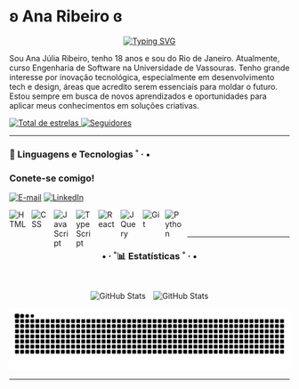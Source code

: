 # ʚ Ana Ribeiro ɞ

<div align="center">
  <a href="https://git.io/typing-svg"><img src="https://readme-typing-svg.herokuapp.com?font=Poppins&size=24&duration=4000&pause=500&color=A565FF&width=435&lines=%E2%9C%A7+%CB%9A+Ol%C3%A1!+Boas-vindas+ao+meu+perfil+*+%C2%B7" alt="Typing SVG" /></a>
  </a>
</div>

Sou Ana Júlia Ribeiro, tenho 18 anos e sou do Rio de Janeiro. Atualmente, curso Engenharia de Software na Universidade de Vassouras. Tenho grande interesse por inovação tecnológica, especialmente em desenvolvimento tech e design, áreas que acredito serem essenciais para moldar o futuro. Estou sempre em busca de novos aprendizados e oportunidades para aplicar meus conhecimentos em soluções criativas.

<p align="left">
    <a href="https://github.com/anaribeirocode?tab=repositories&sort=stargazers">
        <img 
            alt="Total de estrelas" 
            title="Total de estrelas GitHub" 
            src="https://custom-icon-badges.demolab.com/github/stars/anaribeirocode?color=993399&style=for-the-badge&labelColor=800080&logo=star&label=estrelas"
        />
    </a>
    <a href="https://github.com/anaribeirocode?tab=followers">
        <img 
            alt="Seguidores" 
            title="Me siga no GitHub" 
            src="https://custom-icon-badges.demolab.com/github/followers/anaribeirocode?color=236ad3&labelColor=1155ba&style=for-the-badge&logo=github&label=Seguidores&logoColor=white"
        />
    </a>
</p>

---

<img align="right" alt="" height="190px" src="https://github.com/user-attachments/assets/1ca26b43-ecb6-46bb-b727-283afc64e39a">

### 🤖 Linguagens e Tecnologias ˚ · • 

<h3 align="left">Conete-se comigo!</h3>

[![E-mail](https://img.shields.io/badge/-Email-000?style=for-the-badge&logo=microsoft-outlook&logoColor=FF00F6&color:FFF)](mailto:anajuliaribeiro615@gmail.com)
[![LinkedIn](https://img.shields.io/badge/-LinkedIn-000?style=for-the-badge&logo=linkedin&logoColor=FF00F6&color:FFF)](https://www.linkedin.com/in/ana-júlia-ribeiro-c/)

<img 
    align="left" 
    alt="HTML"
    title="HTML" 
    width="30px" 
    style="padding-right: 10px;" 
    src="https://cdn.jsdelivr.net/gh/devicons/devicon@latest/icons/html5/html5-original.svg" 
/>
<img 
    align="left" 
    alt="CSS" 
    title="CSS"
    width="30px" 
    style="padding-right: 10px;" 
    src="https://cdn.jsdelivr.net/gh/devicons/devicon@latest/icons/css3/css3-original.svg" 
/>
<img 
    align="left" 
    alt="JavaScript" 
    title="JavaScript"
    width="30px" 
    style="padding-right: 10px;" 
    src="https://cdn.jsdelivr.net/gh/devicons/devicon@latest/icons/javascript/javascript-original.svg" 
/>
<img 
    align="left" 
    alt="TypeScript"
    title="TypeScript" 
    width="30px" 
    style="padding-right: 10px;" 
    src="https://cdn.jsdelivr.net/gh/devicons/devicon@latest/icons/typescript/typescript-original.svg" 
/>
<img 
    align="left" 
    alt="React"
    title="React" 
    width="30px" 
    style="padding-right: 10px;" 
    src="https://cdn.jsdelivr.net/gh/devicons/devicon@latest/icons/react/react-original.svg" 
/>
<img 
    align="left" 
    alt="JQuery" 
    title="JQuery"
    width="30px" 
    style="padding-right: 10px;" 
    src="https://cdn.jsdelivr.net/gh/devicons/devicon@latest/icons/jquery/jquery-original.svg" 
/>
<img 
    align="left" 
    alt="Git" 
    title="Git"
    width="30px" 
    style="padding-right: 10px;" 
    src="https://cdn.jsdelivr.net/gh/devicons/devicon@latest/icons/git/git-original.svg" 
/>
<img 
    align="left" 
    alt="Python" 
    title="Python"
    width="30px" 
    style="padding-right: 10px;" 
    src="https://cdn.jsdelivr.net/gh/devicons/devicon@latest/icons/python/python-original.svg" 
/>

<br/>
<br/>

---

<div style="text-align: center;" align="center"> 
  <h3> • · ˚📊 Estatísticas ˚ · • </h3>
  <br>
  <p>
  <img 
    alt="GitHub Stats" 
    width="48%"
    height="48%" 
    style="padding-right: 10px;" 
    src="https://github-readme-stats.vercel.app/api?username=anaribeirocode&show_icons=true&theme=nightowl&include_all_commits=true&locale=pt-br" 
  />
<img 
      alt="GitHub Stats" 
      width="48%"
      height="48%" 
      src="https://github-readme-stats.vercel.app/api/top-langs/?username=anaribeirocode&theme=nightowl&layout=compact&custom_title=Tecnologias&langs_count=9" 
  />
</p>

</div>

<picture>
  <source media="(prefers-color-scheme: dark)" srcset="https://raw.githubusercontent.com/anaribeirocode/anaribeirocode/output/github-contribution-grid-snake-dark.svg">
  <source media="(prefers-color-scheme: light)" srcset="https://raw.githubusercontent.com/anaribeirocode/anaribeirocode/output/github-contribution-grid-snake.svg">
  <img alt="github contribution grid snake animation" src="https://raw.githubusercontent.com/anaribeirocode/anaribeirocode/output/github-contribution-grid-snake.svg">
</picture>

---
